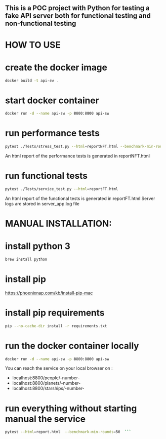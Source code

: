 ## This is a POC project with Python for testing a fake API server both for functional testing and non-functional testing
# HOW TO USE

# create the docker image
```sh
docker build -t api-sw .
```
# start docker container
```sh
docker run -d --name api-sw -p 8800:8800 api-sw
```
#  run performance tests
```sh
pytest ./Tests/stress_test.py --html=reportNFT.html --benchmark-min-rounds=50 
```
An html report of the performance tests is generated in reportNFT.html
# run functional tests
```sh
pytest ./Tests/service_test.py --html=reportFT.html
```
An html report of the functional tests is generated in reportFT.html
Server logs are stored in server_app.log file


# MANUAL INSTALLATION:



# install python 3

```sh
brew install python
```

# install pip

https://phoenixnap.com/kb/install-pip-mac


# install pip requirements
```sh
pip --no-cache-dir install -r requirements.txt
```




#  run the docker container locally
```sh
docker run -d --name api-sw -p 8800:8800 api-sw
```
You can reach the service on your local browser on : 
* localhost:8800/people/-number-   
* localhost:8800/planets/-number-   
* localhost:8800/starships/-number-   



# run everything without starting manual the service
```sh
pytest --html=report.html  --benchmark-min-rounds=50  ```